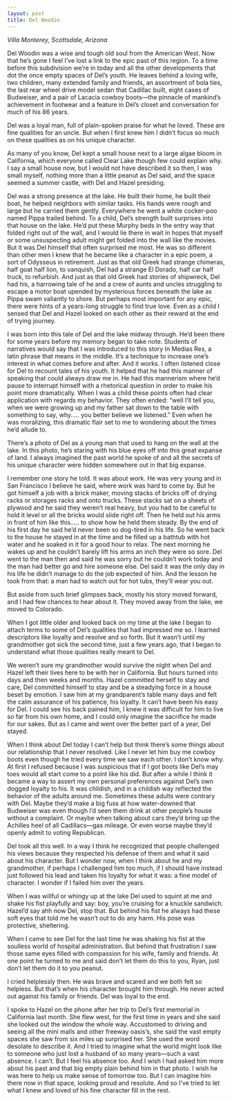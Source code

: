 ```yaml
---
layout: post
title: Del Woodin
---
```

*Villa Monterey, Scottsdale, Arizona*


Del Woodin was a wise and tough old soul from the American West.  Now that he’s gone I feel I’ve lost a link to the epic past of this region. To a time before this subdivision we’re in today and all the other developments that dot the once empty spaces of Del’s youth.  He leaves behind a loving wife, two children, many extended family and friends, an assortment of bola ties, the last rear wheel drive model sedan that Cadillac built,  eight cases of Budweiser, and a pair of Lacacia cowboy boots—the pinnacle of mankind’s achievement in footwear and a feature in Del’s closet and conversation for much of his 86 years.

Del was a loyal man, full of plain-spoken praise for what he loved.  These are fine qualities for an uncle.  But when I first knew him I didn’t focus so much on these qualities as on his unique character. 

As many of you know, Del kept a small house next to a large algae bloom in California, which everyone called Clear Lake though few could explain why.  I say a small house now, but I would not have described it so then, I was small myself, nothing more than a little peanut as Del said, and the space seemed a summer castle, with Del and Hazel presiding.  

Del was a strong presence at the lake. He built their home, he built their boat, he helped neighbors with similar tasks.  His hands were rough and large but he carried them gently.  Everywhere he went a white cocker-poo named Pippa trailed behind.  To a child, Del’s strength built surprises into that house on the lake.  He’d put these Murphy beds in the entry way that folded right out of the wall, and I would lie there in wait in hopes that myself or some unsuspecting adult might get folded into the wall like the movies.  But it was Del himself that often surprised me most.  He was so different than  other men I knew that he became like a character in a epic poem, a sort of Odysseus in retirement.  Just as that old Greek had strange chimeras, half goat half lion, to vanquish, Del had a strange El Dorado, half car half truck,  to refurbish.  And just as that old Greek had stories of shipwreck, Del had his,  a harrowing tale of he and a crew of aunts and uncles struggling to escape a motor boat upended by mysterious forces beneath the lake as Pippa swam valiantly to shore.  But perhaps most important for any epic, there were hints of a years-long struggle to find true love.  Even as a child I sensed that Del and Hazel looked on each other as their reward at the end of trying journey. 

I was born into this tale of Del and the lake midway through. He’d been there for some years before my memory began to take note.  Students of narratives would say that I was introduced to this story In Medias Res, a latin phrase that means in the middle.  It’s a technique to increase one’s interest in what comes before and after. And it works.  I often listened close for Del to recount tales of his youth. It helped that he had this manner of speaking that could always draw me in.  He had this mannerism where he’d pause to interrupt himself with a rhetorical question in order to make his point more dramatically.  When I was a child these points often had clear application with regards my behavior. They often ended: “well I’ll tell you, when we were growing up and my father sat down to the table with something to say, why….. you better believe we listened.” Even when he was moralizing, this dramatic flair set to me to wondering about the times he’d allude to. 

There’s a photo of Del as a young man that used to hang on the wall at the lake.  In this photo, he’s staring with his blue eyes off into this great expanse of land.  I always imagined the past world he spoke of and all the secrets of his unique character were hidden somewhere out in that big expanse. 

I remember one story he told. It was about work.  He was very young and in San Francisco I believe he said, where work was hard to come by. But he got himself a job with a brick maker, moving stacks of bricks off of drying racks or storages racks and onto trucks. These stacks sat on a sheets of plywood and he said they weren’t real heavy, but you had to be careful to hold it level or all the bricks would slide right off.  Then he held out his arms in front of him like this….. to show how he held them steady.  By the end of his first day he said he’d never been so dog-tired in his life.  So he went back to the house he stayed in at the time and he filled up a bathtub with hot water and he soaked in it for a good hour to relax.  The next morning he wakes up and he couldn’t barely lift his arms an inch they were so sore. Del went to the man then and said he was sorry but he couldn’t work today and the man had better go and hire someone else.  Del said it was the only day in his life he didn’t manage to do the job expected of him.  And the lesson he took from that:  a man had to watch out for hot tubs, they’ll wear you out. 

But aside from such brief glimpses back, mostly his story moved forward, and I had few chances to hear about it. They moved away from the lake, we moved to Colorado.   

When I got little older and looked back on my time at the lake I began to attach terms to some of Del’s qualities that had impressed me so. I learned descriptors like loyalty and resolve and so forth.  But it wasn’t until my grandmother got sick the second time, just a few years ago, that I began to understand what those qualities really meant to Del.

We weren’t sure my grandmother would survive the night when Del and Hazel left their lives here to be with her in California.  But hours turned into days and then weeks and months.  Hazel committed herself to stay and care, Del committed himself to stay and be a steadying force in a house beset by emotion.  I saw him at my grandparent’s table many days and felt the calm assurance of his patience, his loyalty.  It can’t have been his easy for Del. I could see his back pained him, I knew it was difficult for him to live so far from his own home, and I could only imagine the sacrifice he made for our sakes.  But as I came and went over the better part of a year, Del stayed.  

When I think about Del today I can’t help but think there’s some things about our relationship that I never resolved. Like I never let him buy me cowboy boots even though he tried every time we saw each other.  I don’t know why. At first I refused because I was suspicious that if I got boots like Del’s may toes would all start come to a point like his did.  But after a while I think it became a way to assert my own personal preferences against Del’s own dogged loyalty to his.  It was childish, and in a childish way reflected the behavior of the adults around me.  Sometimes these adults were contrary with Del. Maybe they’d make a big fuss at how water-downed that Budweiser was even though I’d seen them drink at other people’s house without a complaint.  Or maybe when talking about cars they’d bring up the Achilles heel of all Cadillacs—gas mileage. Or even worse maybe they’d openly admit to voting Republican. 

Del took all this well. In a way I think he recognized that people challenged his views because they respected his defense of them and what it said about his character. But I wonder now, when I think about he and my grandmother, if perhaps I challenged him too much, if I should have instead just followed his lead and taken his loyalty for what it was:  a fine model of character.  I wonder if I failed him over the years.

When I was willful or whingy up at the lake Del used to squint at me and shake his fist playfully and say: boy, you’re cruising for a knuckle sandwich. Hazel’d say ahh now Del, stop that. But behind his fist he always had these soft eyes that told me he wasn’t out to do any harm.  His pose was protective, sheltering.    

When I came to see Del for the last time he was shaking his fist at the soulless world of hospital administration.  But behind that frustration I saw those same eyes filled with compassion for his wife, family and friends.  At one point he turned to me and said don’t let them do this to you, Ryan, just don’t let them do it to you peanut. 

I cried helplessly then.  He was brave and scared and we both felt so helpless.  But that’s when his character brought him through.   He never acted out against his family or friends. Del was loyal to the end.  

I spoke to Hazel on the phone after her trip to Del’s first memorial in California last month. She flew west, for the first time in years and she said she looked out the window the whole way. Accustomed to driving and seeing all the mini malls and other freeway oasis’s, she said the vast empty spaces she saw from six miles up surprised her. She used the word desolate to describe it.  And I tried to imagine what the world might look like to someone who just lost a husband of so many years—such a vast absence.  I can’t. But I feel his absence too.  And I wish I had asked him more about his past and that big empty plain behind him in that photo. I wish he was here to help us make sense of tomorrow too.  But I can imagine him there now in that space, looking proud and resolute.  And so I’ve tried to let what I knew and loved of his fine character fill in the rest.  
